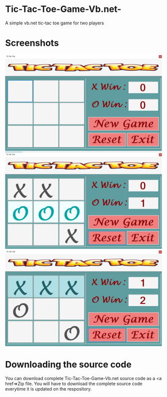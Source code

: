 # Tic-Tac-Toe-Game-Vb.net-
A simple vb.net tic-tac toe game for two players

# Screenshots
![01](https://raw.githubusercontent.com/HarshilKamani/Tic-Tac-Toe-Game-Vb.net-/main/01.jpg)
![02](https://raw.githubusercontent.com/HarshilKamani/Tic-Tac-Toe-Game-Vb.net-/main/02.jpg)
![03](https://raw.githubusercontent.com/HarshilKamani/Tic-Tac-Toe-Game-Vb.net-/main/03.jpg)

# Downloading the source code

You can download complete Tic-Tac-Toe-Game-Vb.net source code as a <a href=>Zip file</a>.
You will have to download the complete source code everytime it is updated on the respository.
